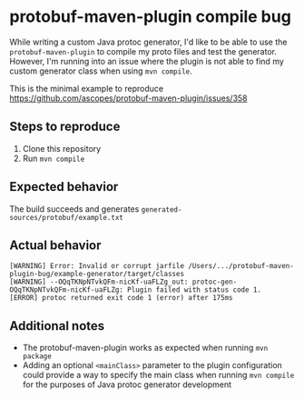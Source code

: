 # protobuf-maven-plugin compile bug

While writing a custom Java protoc generator, I'd like to be able to use the `protobuf-maven-plugin` to compile my
proto files and test the generator. However, I'm running into an issue where the plugin is not able to find my custom 
generator class when using `mvn compile`.

This is the minimal example to reproduce https://github.com/ascopes/protobuf-maven-plugin/issues/358

## Steps to reproduce

1. Clone this repository
2. Run `mvn compile`

## Expected behavior   

The build succeeds and generates `generated-sources/protobuf/example.txt`

## Actual behavior

```
[WARNING] Error: Invalid or corrupt jarfile /Users/.../protobuf-maven-plugin-bug/example-generator/target/classes
[WARNING] --OQqTKNpNTvkQFm-nicKf-uaFLZg_out: protoc-gen-OQqTKNpNTvkQFm-nicKf-uaFLZg: Plugin failed with status code 1.
[ERROR] protoc returned exit code 1 (error) after 175ms
```

## Additional notes

* The protobuf-maven-plugin works as expected when running `mvn package`
* Adding an optional `<mainClass>` parameter to the plugin configuration could provide a way to specify the main class
  when running `mvn compile` for the purposes of Java protoc generator development
